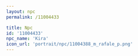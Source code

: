 ```yaml
---
layout: npc
permalink: /11004433

title: Npc
id: '11004433'
npc_name: 'Kira'
icon_url: 'portrait/npc/11004388_m_rafale_p.png'
---
```

